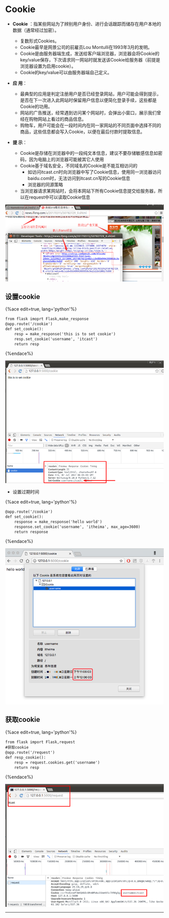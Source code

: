 # Cookie

  * **Cookie** ：指某些网站为了辨别用户身份、进行会话跟踪而储存在用户本地的数据（通常经过加密）。
    * 复数形式Cookies。
    * Cookie最早是网景公司的前雇员Lou Montulli在1993年3月的发明。
    * Cookie是由服务器端生成，发送给客户端浏览器，浏览器会将Cookie的key/value保存，下次请求同一网站时就发送该Cookie给服务器（前提是浏览器设置为启用cookie）。
    * Cookie的key/value可以由服务器端自己定义。
  * **应 用**：
    * 最典型的应用是判定注册用户是否已经登录网站，用户可能会得到提示，是否在下一次进入此网站时保留用户信息以便简化登录手续，这些都是Cookie的功用。
    * 网站的广告推送，经常遇到访问某个网站时，会弹出小窗口，展示我们曾经在购物网站上看过的商品信息。
    * 购物车，用户可能会在一段时间内在同一家网站的不同页面中选择不同的商品，这些信息都会写入Cookie，以便在最后付款时提取信息。
  * **提 示**：

    * Cookie是存储在浏览器中的一段纯文本信息，建议不要存储敏感信息如密码，因为电脑上的浏览器可能被其它人使用
    * Cookie基于域名安全，不同域名的Cookie是不能互相访问的
      * 如访问itcast.cn时向浏览器中写了Cookie信息，使用同一浏览器访问baidu.com时，无法访问到itcast.cn写的Cookie信息
      * 浏览器的同源策略
    * 当浏览器请求某网站时，会将本网站下所有Cookie信息提交给服务器，所以在request中可以读取Cookie信息

![](../../assets/状态保持案例.png)

## 设置cookie

{%ace edit=true, lang='python'%}

    from flask imoprt Flask,make_response
    @app.route('/cookie')
    def set_cookie():
        resp = make_response('this is to set cookie')
        resp.set_cookie('username', 'itcast')
        return resp
    
{%endace%}

![设置cookie](../../assets/cookie.png)

  * 设置过期时间

{%ace edit=true, lang='python'%}

    @app.route('/cookie')
    def set_cookie():
        response = make_response('hello world')
        response.set_cookie('username', 'itheima', max_age=3600)
        return response
    
{%endace%}

![](../../assets/设置过期时间cookie.png)

## 获取cookie

{%ace edit=true, lang='python'%}

    from flask import Flask,request
    #获取cookie
    @app.route('/request')
    def resp_cookie():
        resp = request.cookies.get('username')
        return resp
    
{%endace%}

![获取cookie](../../assets/获取cookie.png)

____

